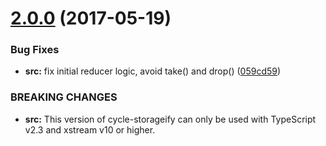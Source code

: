 <a name="2.0.0"></a>
# [2.0.0](https://github.com/maiermic/cycle-storageify/compare/v1.0.0...v2.0.0) (2017-05-19)


### Bug Fixes

* **src:** fix initial reducer logic, avoid take() and drop() ([059cd59](https://github.com/maiermic/cycle-storageify/commit/059cd59))

### BREAKING CHANGES

* **src:** This version of cycle-storageify can only be used with TypeScript v2.3 and xstream v10 or higher.